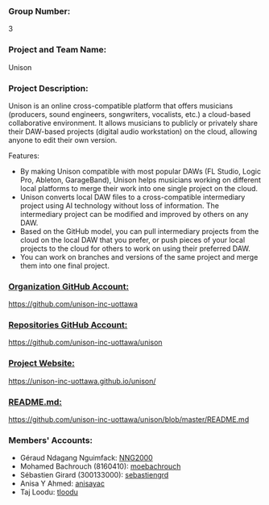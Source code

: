 ### Group Number:
3

### Project and Team Name:
Unison

### Project Description:
Unison is an online cross-compatible platform that offers musicians (producers, sound engineers, songwriters, vocalists, etc.) a cloud-based collaborative environment. It allows musicians to publicly or privately share their DAW-based projects (digital audio workstation) on the cloud, allowing anyone to edit their own version.

Features:
- By making Unison compatible with most popular DAWs (FL Studio, Logic Pro, Ableton, GarageBand), Unison helps musicians working on different local platforms to merge their work into one single project on the cloud.
- Unison converts local DAW files to a cross-compatible intermediary project using AI technology without loss of information. The intermediary project can be modified and improved by others on any DAW.
- Based on the GitHub model, you can pull intermediary projects from the cloud on the local DAW that you prefer, or push pieces of your local projects to the cloud for others to work on using their preferred DAW.
- You can work on branches and versions of the same project and merge them into one final project.

### [Organization GitHub Account:](https://github.com/intelligentofficial)
https://github.com/unison-inc-uottawa

### [Repositories GitHub Account:](https://github.com/intelligentofficial/unison)
https://github.com/unison-inc-uottawa/unison

### [Project Website:](https://intelligentofficial.github.io/unison/)
https://unison-inc-uottawa.github.io/unison/

### [README.md:](https://github.com/intelligentofficial/unison/blob/master/README.md)
https://github.com/unison-inc-uottawa/unison/blob/master/README.md


### Members' Accounts:
 - Géraud Ndagang Nguimfack: [NNG2000](https://github.com/NNG2000)
 - Mohamed Bachrouch (8160410): [moebachrouch](https://github.com/moebachrouch)
 - Sébastien Girard (300133000): [sebastiengrd](https://github.com/sebastiengrd)
 - Anisa Y Ahmed: [anisayac](https://github.com/anisayac)
 - Taj Loodu: [tloodu](https://github.com/tloodu)
